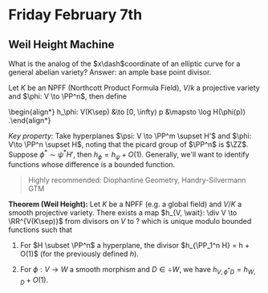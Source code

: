 # Friday February 7th

## Weil Height Machine

What is the analog of the $x\dash$coordinate of an elliptic curve for a general abelian variety?
Answer: an ample base point divisor.

Let $K$ be an NPFF (Northcott Product Formula Field), $V/k$ a projective variety and $\phi: V \to \PP^n$, then define

\begin{align*}
h_\phi: V(K\sep) &\to [0, \infty)
p &\mapsto \log H(\phi(p))
.\end{align*}

*Key property:*
Take hyperplanes $\psi: V \to \PP^m \supset H'$ and $\phi: V\to \PP^n \supset H$, noting that the picard group of $\PP^n$ is $\ZZ$.
Suppose $\phi^* \sim \psi^* H'$, then $h_\phi = h_\psi + O(1)$.
Generally, we'll want to identify functions whose difference is a bounded function.

> Highly recommended: Diophantine Geometry, Handry-Silvermann GTM

**Theorem (Weil Height):**
Let $K$ be a NPFF (e.g. a global field) and $V/K$ a smooth projective variety.
There exists a map $h_{V, \wait}: \div V \to \RR^{V(K\sep)}$ from divisors on $V$ to ? which is unique modulo bounded functions such that 

1. For $H \subset \PP^n$ a hyperplane, the divisor $h_{\PP_1^n H} = h + O(1)$ (for the previously defined $h$).

2. For $\phi: V\to W$ a smooth morphism and $D\in \div W$, we have $h_{V, \phi^* D} = h_{W, D} + O(1)$.
